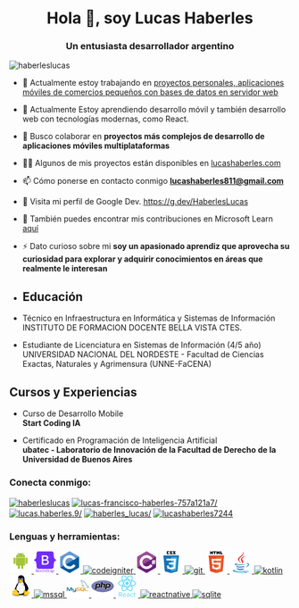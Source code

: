 <h1 align="center">Hola 👋, soy Lucas Haberles</h1>
<h3 align="center">Un entusiasta desarrollador argentino</h3>

<p align="left"> <img src="https://komarev.com/ghpvc/?username=haberleslucas&label=Profile%20views&color=0e75b6&style=flat" alt="haberleslucas" /> </p>

- 🔭 Actualmente estoy trabajando en [proyectos personales, aplicaciones móviles de comercios pequeños con bases de datos en servidor web](https://github.com/HaberlesLucas/Vaca-Manager-App)

- 🌱 Actualmente Estoy aprendiendo desarrollo móvil y también desarrollo web con tecnologías modernas, como React.

- 🤝 Busco colaborar en **proyectos más complejos de desarrollo de aplicaciones móviles multiplataformas**

- 👨‍💻 Algunos de mis proyectos están disponibles en [lucashaberles.com](lucashaberles.com)

- 📫 Cómo ponerse en contacto conmigo **lucashaberles811@gmail.com**

- 📱 Visita mi perfil de Google Dev. https://g.dev/HaberlesLucas

- 📘 También puedes encontrar mis contribuciones en Microsoft Learn [aquí](https://learn.microsoft.com/es-es/users/lucashaberles-7798/)

- ⚡ Dato curioso sobre mi **soy un apasionado aprendiz que aprovecha su curiosidad para explorar y adquirir conocimientos en áreas que realmente le interesan**

- ## Educación

- Técnico en Infraestructura en Informática y Sistemas de Información  
  INSTITUTO DE FORMACION DOCENTE BELLA VISTA CTES.

- Estudiante de Licenciatura en Sistemas de Información (4/5 año)  
  UNIVERSIDAD NACIONAL DEL NORDESTE - Facultad de Ciencias Exactas, Naturales y Agrimensura (UNNE-FaCENA)

## Cursos y Experiencias

- Curso de Desarrollo Mobile  
  **Start Coding IA**

- Certificado en Programación de Inteligencia Artificial  
  **ubatec - Laboratorio de Innovación de la Facultad de Derecho de la Universidad de Buenos Aires**



<h3 align="left">Conecta conmigo:</h3>
<p align="left">
  <a href="https://dev.to/haberleslucas" target="_blank"><img align="center" src="https://raw.githubusercontent.com/rahuldkjain/github-profile-readme-generator/master/src/images/icons/Social/devto.svg" alt="haberleslucas" height="30" width="40" /></a>
  <a href="https://linkedin.com/in/lucas-haberles" target="_blank"><img align="center" src="https://raw.githubusercontent.com/rahuldkjain/github-profile-readme-generator/master/src/images/icons/Social/linked-in-alt.svg" alt="lucas-francisco-haberles-757a121a7/" height="30" width="40" /></a>
  <a href="https://fb.com/lucas.haberles.9/" target="_blank"><img align="center" src="https://raw.githubusercontent.com/rahuldkjain/github-profile-readme-generator/master/src/images/icons/Social/facebook.svg" alt="lucas.haberles.9/" height="30" width="40" /></a>
  <a href="https://instagram.com/haberles_lucas/" target="_blank"><img align="center" src="https://raw.githubusercontent.com/rahuldkjain/github-profile-readme-generator/master/src/images/icons/Social/instagram.svg" alt="haberles_lucas/" height="30" width="40" /></a>
  <a href="https://www.youtube.com/@lucashaberles7244" target="_blank"><img align="center" src="https://raw.githubusercontent.com/rahuldkjain/github-profile-readme-generator/master/src/images/icons/Social/youtube.svg" alt="lucashaberles7244" height="30" width="40" /></a>
</p>

<h3 align="left">Lenguas y herramientas:</h3>
<p align="left"> <a href="https://developer.android.com" target="_blank" rel="noreferrer"> <img src="https://raw.githubusercontent.com/devicons/devicon/master/icons/android/android-original-wordmark.svg" alt="android" width="40" height="40"/> </a> <a href="https://getbootstrap.com" target="_blank" rel="noreferrer"> <img src="https://raw.githubusercontent.com/devicons/devicon/master/icons/bootstrap/bootstrap-plain-wordmark.svg" alt="bootstrap" width="40" height="40"/> </a> <a href="https://www.cprogramming.com/" target="_blank" rel="noreferrer"> <img src="https://raw.githubusercontent.com/devicons/devicon/master/icons/c/c-original.svg" alt="c" width="40" height="40"/> </a> <a href="https://codeigniter.com" target="_blank" rel="noreferrer"> <img src="https://cdn.worldvectorlogo.com/logos/codeigniter.svg" alt="codeigniter" width="40" height="40"/> </a> <a href="https://www.w3schools.com/cs/" target="_blank" rel="noreferrer"> <img src="https://raw.githubusercontent.com/devicons/devicon/master/icons/csharp/csharp-original.svg" alt="csharp" width="40" height="40"/> </a> <a href="https://www.w3schools.com/css/" target="_blank" rel="noreferrer"> <img src="https://raw.githubusercontent.com/devicons/devicon/master/icons/css3/css3-original-wordmark.svg" alt="css3" width="40" height="40"/> </a> <a href="https://git-scm.com/" target="_blank" rel="noreferrer"> <img src="https://www.vectorlogo.zone/logos/git-scm/git-scm-icon.svg" alt="git" width="40" height="40"/> </a> <a href="https://www.w3.org/html/" target="_blank" rel="noreferrer"> <img src="https://raw.githubusercontent.com/devicons/devicon/master/icons/html5/html5-original-wordmark.svg" alt="html5" width="40" height="40"/> </a> <a href="https://www.java.com" target="_blank" rel="noreferrer"> <img src="https://raw.githubusercontent.com/devicons/devicon/master/icons/java/java-original.svg" alt="java" width="40" height="40"/> </a> <a href="https://kotlinlang.org" target="_blank" rel="noreferrer"> <img src="https://www.vectorlogo.zone/logos/kotlinlang/kotlinlang-icon.svg" alt="kotlin" width="40" height="40"/> </a> <a href="https://www.linux.org/" target="_blank" rel="noreferrer"> <img src="https://raw.githubusercontent.com/devicons/devicon/master/icons/linux/linux-original.svg" alt="linux" width="40" height="40"/> </a> <a href="https://www.microsoft.com/en-us/sql-server" target="_blank" rel="noreferrer"> <img src="https://www.svgrepo.com/show/303229/microsoft-sql-server-logo.svg" alt="mssql" width="40" height="40"/> </a> <a href="https://www.mysql.com/" target="_blank" rel="noreferrer"> <img src="https://raw.githubusercontent.com/devicons/devicon/master/icons/mysql/mysql-original-wordmark.svg" alt="mysql" width="40" height="40"/> </a> <a href="https://www.php.net" target="_blank" rel="noreferrer"> <img src="https://raw.githubusercontent.com/devicons/devicon/master/icons/php/php-original.svg" alt="php" width="40" height="40"/> </a> <a href="https://reactjs.org/" target="_blank" rel="noreferrer"> <img src="https://raw.githubusercontent.com/devicons/devicon/master/icons/react/react-original-wordmark.svg" alt="react" width="40" height="40"/> </a> <a href="https://reactnative.dev/" target="_blank" rel="noreferrer"> <img src="https://reactnative.dev/img/header_logo.svg" alt="reactnative" width="40" height="40"/> </a> <a href="https://www.sqlite.org/" target="_blank" rel="noreferrer"> <img src="https://www.vectorlogo.zone/logos/sqlite/sqlite-icon.svg" alt="sqlite" width="40" height="40"/> </a> </p>
